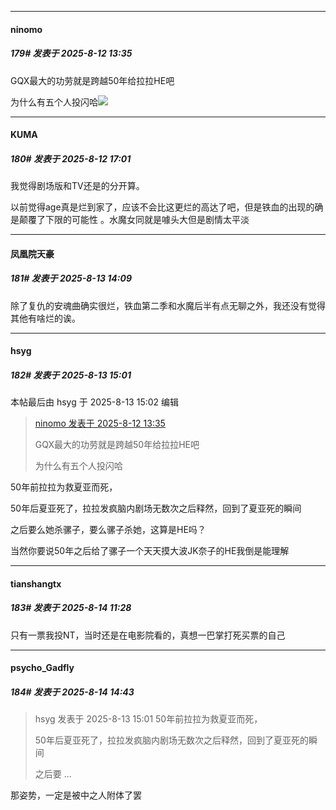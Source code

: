﻿
*****

####  ninomo  
##### 179#       发表于 2025-8-12 13:35

GQX最大的功劳就是跨越50年给拉拉HE吧

为什么有五个人投闪哈<img src="https://static.stage1st.com/image/smiley/face2017/093.png" referrerpolicy="no-referrer">


*****

####  KUMA  
##### 180#       发表于 2025-8-12 17:01

我觉得剧场版和TV还是的分开算。

以前觉得age真是烂到家了，应该不会比这更烂的高达了吧，但是铁血的出现的确是颠覆了下限的可能性 。水魔女同就是噱头大但是剧情太平淡


*****

####  凤凰院天豪  
##### 181#       发表于 2025-8-13 14:09

除了复仇的安魂曲确实很烂，铁血第二季和水魔后半有点无聊之外，我还没有觉得其他有啥烂的诶。


*****

####  hsyg  
##### 182#       发表于 2025-8-13 15:01

 本帖最后由 hsyg 于 2025-8-13 15:02 编辑 
<blockquote><a href="httphttps://stage1st.com/2b/forum.php?mod=redirect&amp;goto=findpost&amp;pid=68253415&amp;ptid=2255374" target="_blank">ninomo 发表于 2025-8-12 13:35</a>

GQX最大的功劳就是跨越50年给拉拉HE吧

为什么有五个人投闪哈</blockquote>
50年前拉拉为救夏亚而死，

50年后夏亚死了，拉拉发疯脑内剧场无数次之后释然，回到了夏亚死的瞬间

之后要么她杀骡子，要么骡子杀她，这算是HE吗？

当然你要说50年之后给了骡子一个天天摸大波JK奈子的HE我倒是能理解


*****

####  tianshangtx  
##### 183#       发表于 2025-8-14 11:28

只有一票我投NT，当时还是在电影院看的，真想一巴掌打死买票的自己


*****

####  psycho_Gadfly  
##### 184#       发表于 2025-8-14 14:43

<blockquote>hsyg 发表于 2025-8-13 15:01
50年前拉拉为救夏亚而死，

50年后夏亚死了，拉拉发疯脑内剧场无数次之后释然，回到了夏亚死的瞬间

之后要 ...</blockquote>
那姿势，一定是被中之人附体了罢

